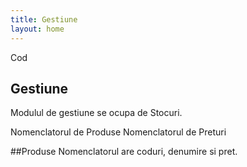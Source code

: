 ```yaml
---
title: Gestiune
layout: home
---
```

Cod


## Gestiune

Modulul de gestiune se ocupa de Stocuri.

Nomenclatorul de Produse
Nomenclatorul de Preturi

##Produse
Nomenclatorul are coduri, denumire si pret.
